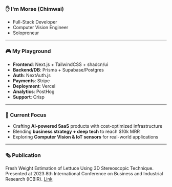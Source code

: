 ### ✋ I'm Morse (Chimwai)
- Full-Stack Developer
- Computer Vision Engineer
- Solopreneur

---

### 🎮 My Playground
- **Frontend**: Next.js + TailwindCSS + shadcn/ui  
- **Backend/DB**: Prisma + Supabase/Postgres  
- **Auth**: NextAuth.js  
- **Payments**: Stripe  
- **Deployment**: Vercel  
- **Analytics**: PostHog  
- **Support**: Crisp  

---

### 🎯 Current Focus
- Crafting **AI-powered SaaS** products with cost-optimized infrastructure  
- Blending **business strategy + deep tech** to reach $10k MRR  
- Exploring **Computer Vision & IoT sensors** for real-world applications  

---

### 🗞️ Publication
Fresh Weight Estimation of Lettuce Using 3D Stereoscopic Technique. Presented at 2023 8th International Conference on Business and Industrial Research (ICBIR). [Link](https://ieeexplore.ieee.org/document/10147436)


